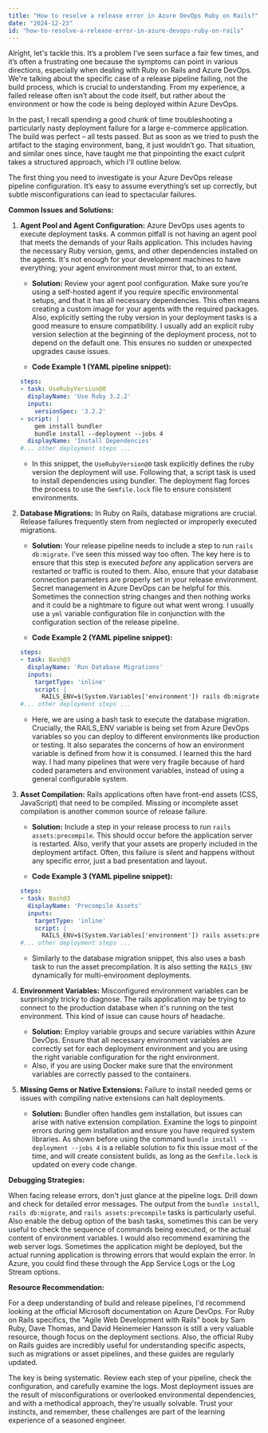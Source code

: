 ```yaml
---
title: "How to resolve a release error in Azure DevOps Ruby on Rails?"
date: "2024-12-23"
id: "how-to-resolve-a-release-error-in-azure-devops-ruby-on-rails"
---
```


Alright, let's tackle this. It’s a problem I’ve seen surface a fair few times, and it’s often a frustrating one because the symptoms can point in various directions, especially when dealing with Ruby on Rails and Azure DevOps. We're talking about the specific case of a release pipeline failing, not the build process, which is crucial to understanding. From my experience, a failed release often isn’t about the code itself, but rather about the environment or how the code is being deployed within Azure DevOps.

In the past, I recall spending a good chunk of time troubleshooting a particularly nasty deployment failure for a large e-commerce application. The build was perfect – all tests passed. But as soon as we tried to push the artifact to the staging environment, bang, it just wouldn’t go. That situation, and similar ones since, have taught me that pinpointing the exact culprit takes a structured approach, which I'll outline below.

The first thing you need to investigate is your Azure DevOps release pipeline configuration. It’s easy to assume everything’s set up correctly, but subtle misconfigurations can lead to spectacular failures.

**Common Issues and Solutions:**

1.  **Agent Pool and Agent Configuration:** Azure DevOps uses agents to execute deployment tasks. A common pitfall is not having an agent pool that meets the demands of your Rails application. This includes having the necessary Ruby version, gems, and other dependencies installed on the agents. It's not enough for your development machines to have everything; your agent environment must mirror that, to an extent.

    *   **Solution:** Review your agent pool configuration. Make sure you’re using a self-hosted agent if you require specific environmental setups, and that it has all necessary dependencies. This often means creating a custom image for your agents with the required packages. Also, explicitly setting the ruby version in your deployment tasks is a good measure to ensure compatibility. I usually add an explicit ruby version selection at the beginning of the deployment process, not to depend on the default one. This ensures no sudden or unexpected upgrades cause issues.

    *   **Code Example 1 (YAML pipeline snippet):**

    ```yaml
    steps:
    - task: UseRubyVersion@0
      displayName: 'Use Ruby 3.2.2'
      inputs:
        versionSpec: '3.2.2'
    - script: |
        gem install bundler
        bundle install --deployment --jobs 4
      displayName: 'Install Dependencies'
    #... other deployment steps ...
    ```

    *   In this snippet, the `UseRubyVersion@0` task explicitly defines the ruby version the deployment will use. Following that, a script task is used to install dependencies using bundler. The deployment flag forces the process to use the `Gemfile.lock` file to ensure consistent environments.

2.  **Database Migrations:** In Ruby on Rails, database migrations are crucial. Release failures frequently stem from neglected or improperly executed migrations.

    *   **Solution:** Your release pipeline needs to include a step to run `rails db:migrate`. I've seen this missed way too often. The key here is to ensure that this step is executed *before* any application servers are restarted or traffic is routed to them. Also, ensure that your database connection parameters are properly set in your release environment. Secret management in Azure DevOps can be helpful for this. Sometimes the connection string changes and then nothing works and it could be a nightmare to figure out what went wrong. I usually use a `yml` variable configuration file in conjunction with the configuration section of the release pipeline.

    *   **Code Example 2 (YAML pipeline snippet):**
    ```yaml
    steps:
    - task: Bash@3
      displayName: 'Run Database Migrations'
      inputs:
        targetType: 'inline'
        script: |
          RAILS_ENV=$(System.Variables['environment']) rails db:migrate
    #... other deployment steps ...
    ```

    *   Here, we are using a bash task to execute the database migration. Crucially, the RAILS_ENV variable is being set from Azure DevOps variables so you can deploy to different environments like production or testing. It also separates the concerns of how an environment variable is defined from how it is consumed. I learned this the hard way. I had many pipelines that were very fragile because of hard coded parameters and environment variables, instead of using a general configurable system.

3.  **Asset Compilation:** Rails applications often have front-end assets (CSS, JavaScript) that need to be compiled. Missing or incomplete asset compilation is another common source of release failure.

    *   **Solution:** Include a step in your release process to run `rails assets:precompile`. This should occur before the application server is restarted. Also, verify that your assets are properly included in the deployment artifact. Often, this failure is silent and happens without any specific error, just a bad presentation and layout.

    *   **Code Example 3 (YAML pipeline snippet):**

    ```yaml
    steps:
    - task: Bash@3
      displayName: 'Precompile Assets'
      inputs:
        targetType: 'inline'
        script: |
          RAILS_ENV=$(System.Variables['environment']) rails assets:precompile
    #... other deployment steps ...
    ```

    *   Similarly to the database migration snippet, this also uses a bash task to run the asset precompilation. It is also setting the `RAILS_ENV` dynamically for multi-environment deployments.

4.  **Environment Variables:** Misconfigured environment variables can be surprisingly tricky to diagnose. The rails application may be trying to connect to the production database when it's running on the test environment. This kind of issue can cause hours of headache.

    *   **Solution:** Employ variable groups and secure variables within Azure DevOps. Ensure that all necessary environment variables are correctly set for each deployment environment and you are using the right variable configuration for the right environment.
    *   Also, if you are using Docker make sure that the environment variables are correctly passed to the containers.

5.  **Missing Gems or Native Extensions:** Failure to install needed gems or issues with compiling native extensions can halt deployments.

    *   **Solution:** Bundler often handles gem installation, but issues can arise with native extension compilation. Examine the logs to pinpoint errors during gem installation and ensure you have required system libraries. As shown before using the command `bundle install --deployment --jobs 4` is a reliable solution to fix this issue most of the time, and will create consistent builds, as long as the `Gemfile.lock` is updated on every code change.

**Debugging Strategies:**

When facing release errors, don't just glance at the pipeline logs. Drill down and check for detailed error messages. The output from the `bundle install`, `rails db:migrate`, and `rails assets:precompile` tasks is particularly useful. Also enable the debug option of the bash tasks, sometimes this can be very useful to check the sequence of commands being executed, or the actual content of environment variables. I would also recommend examining the web server logs. Sometimes the application might be deployed, but the actual running application is throwing errors that would explain the error. In Azure, you could find these through the App Service Logs or the Log Stream options.

**Resource Recommendation:**

For a deep understanding of build and release pipelines, I'd recommend looking at the official Microsoft documentation on Azure DevOps. For Ruby on Rails specifics, the "Agile Web Development with Rails" book by Sam Ruby, Dave Thomas, and David Heinemeier Hansson is still a very valuable resource, though focus on the deployment sections. Also, the official Ruby on Rails guides are incredibly useful for understanding specific aspects, such as migrations or asset pipelines, and these guides are regularly updated.

The key is being systematic. Review each step of your pipeline, check the configuration, and carefully examine the logs. Most deployment issues are the result of misconfigurations or overlooked environmental dependencies, and with a methodical approach, they're usually solvable. Trust your instincts, and remember, these challenges are part of the learning experience of a seasoned engineer.
